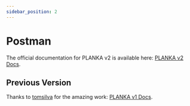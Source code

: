 ```yaml
---
sidebar_position: 2
---
```


# Postman

The official documentation for PLANKA v2 is available here: [PLANKA v2 Docs](https://documenter.getpostman.com/view/48263477/2sB3HnJKSG).

## Previous Version

Thanks to [tomsilva](https://github.com/tomsilva) for the amazing work: [PLANKA v1 Docs](https://documenter.getpostman.com/view/3360622/2sB2cRCPpU).
